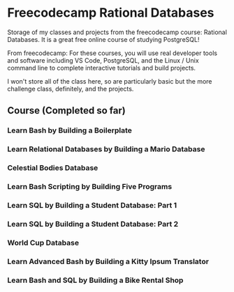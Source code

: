 # Freecodecamp Rational Databases

Storage of my classes and projects from the freecodecamp course: Rational Databases. It is a great free online course of studying PostgreSQL! 

From freecodecamp:
For these courses, you will use real developer tools and software including VS Code, PostgreSQL, and the Linux / Unix command line to complete interactive tutorials and build projects.

I won't store all of the class here, so are particularly basic but the more challenge class, definitely, and the projects.

## Course (Completed so far)
### Learn Bash by Building a Boilerplate
### Learn Relational Databases by Building a Mario Database
### Celestial Bodies Database
### Learn Bash Scripting by Building Five Programs
### Learn SQL by Building a Student Database: Part 1
### Learn SQL by Building a Student Database: Part 2
### World Cup Database
### Learn Advanced Bash by Building a Kitty Ipsum Translator
### Learn Bash and SQL by Building a Bike Rental Shop
